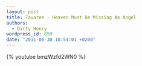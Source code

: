 ```yaml
---
layout: post
title: Tavares - Heaven Must Be Missing An Angel
authors:
  - Dirty Henry
wordpress_id: 859
date: "2011-06-30 10:54:01 +0200"
---
```


{% youtube bmzWzfd2WN0 %}
